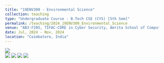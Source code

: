 ```yaml
---
title: "19ENV300 - Environmental Science"
collection: teaching
type: "Undergraduate Course - B.Tech CSE (CYS) [5th Sem]"
permalink: /teaching/2024_19ENV300_Environmental_Science
venue: "AB3-F205, TIFAC-CORE in Cyber Security, Amrita School of Computing, Amrita Vishwa Vidyapeetham"
date: Jul, 2024 - Nov, 2024
location: "Coimbatore, India"
---
```


![](https://img.shields.io/badge/Students-72-blue) <br/>
![](https://img.shields.io/badge/Course_Outcome_Attainment-TBD-blue) 
![](https://img.shields.io/badge/Average_Marks-TBD-blue) 
![](https://img.shields.io/badge/TLP_Feedback-TBD-blue) 
![](https://img.shields.io/badge/Course_Feedback-TBD-blue) 


